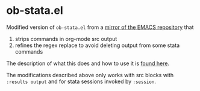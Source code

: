 # ob-stata.el
Modified version of `ob-stata.el` from a [mirror of the EMACS repository](https://github.com/Fuco1/org-mode/blob/master/contrib/lisp/ob-stata.el) 
that
1. strips commands in org-mode src output
2. refines the regex replace to avoid deleting output from some stata commands

The description of what this does and how to use it is [found here](http://rlhick.people.wm.edu/posts/stata-and-literate-programming-in-emacs-org-mode.html).

The modifications described above only works with src blocks with `:results output` and for stata sessions invoked by `:session`. 
